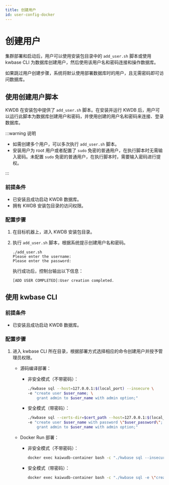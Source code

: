 ```yaml
---
title: 创建用户
id: user-config-docker
---
```


# 创建用户

集群部署和启动后，用户可以使用安装包目录中的 `add_user.sh` 脚本或使用 kwbase CLI 为数据库创建用户，然后使用该用户名和密码连接和操作数据库。

如果跳过用户创建步骤，系统将默认使用部署数据库时的用户，且无需密码即可访问数据库。

## 使用创建用户脚本

KWDB 在安装包中提供了 `add_user.sh` 脚本。在安装并运行 KWDB 后，用户可以运行此脚本为数据库创建用户和密码，并使用创建的用户名和密码来连接、登录数据库。

:::warning 说明

- 如需创建多个用户，可以多次执行 `add_user.sh` 脚本。
- 安装用户为 root 用户或者配置了 `sudo` 免密的普通用户，在执行脚本时无需输入密码。未配置 `sudo` 免密的普通用户，在执行脚本时，需要输入密码进行提权。

:::

### 前提条件

- 已安装且成功启动 KWDB 数据库。
- 拥有 KWDB 安装包目录的访问权限。

### 配置步骤

1. 在目标机器上，进入 KWDB 安装包目录。

2. 执行 `add_user.sh` 脚本，根据系统提示创建用户名和密码。

    ```shell
    ./add_user.sh
    Please enter the username:
    Please enter the password:
    ```

    执行成功后，控制台输出以下信息：

    ```shell
    [ADD USER COMPLETED]:User creation completed.
    ```

## 使用 kwbase CLI 

### 前提条件

- 已安装且成功启动 KWDB 数据库。

### 配置步骤

1. 进入 kwbase CLI 所在目录，根据部署方式选择相应的命令创建用户并授予管理员权限。

    - 源码编译部署：

        - 非安全模式（不带密码）：

            ```bash
            ./kwbase sql --host=127.0.0.1:$(local_port) --insecure \
            -e "create user $user_name; \
                grant admin to $user_name with admin option;"
            ```

        - 安全模式（带密码）：

            ```bash
            ./kwbase sql --certs-dir=$cert_path --host=127.0.0.1:$(local_port) \
            -e "create user $user_name with password \"$user_password\"; \
                grant admin to $user_name with admin option;"
            ```

    - Docker Run 部署：

        - 非安全模式（不带密码）：

            ```bash
            docker exec kaiwudb-container bash -c "./kwbase sql --insecure -e \"create user $user_name;grant admin to $user_name with admin option;\""
            ```

        - 安全模式（带密码）：

            ```bash
            docker exec kaiwudb-container bash -c "./kwbase sql -e \"create user $user_name with password \\\"$user_password\\\";grant admin to $user_name with admin option;\"
            ```